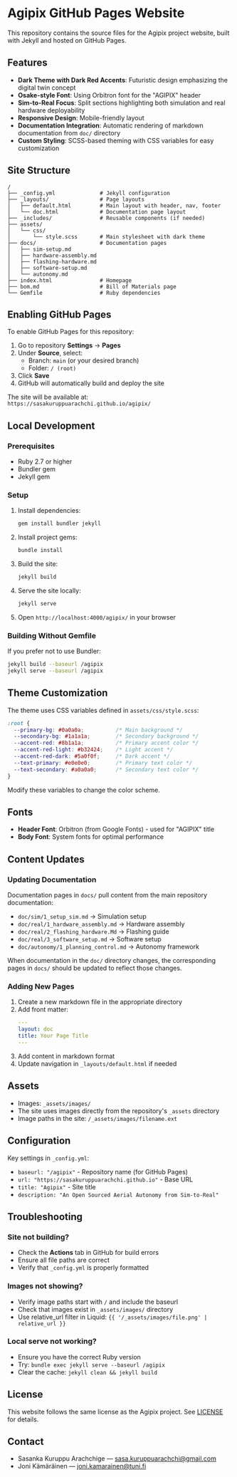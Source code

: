 # Agipix GitHub Pages Website

This repository contains the source files for the Agipix project website, built with Jekyll and hosted on GitHub Pages.

## Features

- **Dark Theme with Dark Red Accents**: Futuristic design emphasizing the digital twin concept
- **Osake-style Font**: Using Orbitron font for the "AGIPIX" header
- **Sim-to-Real Focus**: Split sections highlighting both simulation and real hardware deployability
- **Responsive Design**: Mobile-friendly layout
- **Documentation Integration**: Automatic rendering of markdown documentation from `doc/` directory
- **Custom Styling**: SCSS-based theming with CSS variables for easy customization

## Site Structure

```
/
├── _config.yml              # Jekyll configuration
├── _layouts/                # Page layouts
│   ├── default.html         # Main layout with header, nav, footer
│   └── doc.html             # Documentation page layout
├── _includes/               # Reusable components (if needed)
├── assets/
│   └── css/
│       └── style.scss       # Main stylesheet with dark theme
├── docs/                    # Documentation pages
│   ├── sim-setup.md
│   ├── hardware-assembly.md
│   ├── flashing-hardware.md
│   ├── software-setup.md
│   └── autonomy.md
├── index.html               # Homepage
├── bom.md                   # Bill of Materials page
└── Gemfile                  # Ruby dependencies
```

## Enabling GitHub Pages

To enable GitHub Pages for this repository:

1. Go to repository **Settings** → **Pages**
2. Under **Source**, select:
   - Branch: `main` (or your desired branch)
   - Folder: `/ (root)`
3. Click **Save**
4. GitHub will automatically build and deploy the site

The site will be available at: `https://sasakuruppuarachchi.github.io/agipix/`

## Local Development

### Prerequisites

- Ruby 2.7 or higher
- Bundler gem
- Jekyll gem

### Setup

1. Install dependencies:
   ```bash
   gem install bundler jekyll
   ```

2. Install project gems:
   ```bash
   bundle install
   ```

3. Build the site:
   ```bash
   jekyll build
   ```

4. Serve the site locally:
   ```bash
   jekyll serve
   ```

5. Open `http://localhost:4000/agipix/` in your browser

### Building Without Gemfile

If you prefer not to use Bundler:

```bash
jekyll build --baseurl /agipix
jekyll serve --baseurl /agipix
```

## Theme Customization

The theme uses CSS variables defined in `assets/css/style.scss`:

```scss
:root {
  --primary-bg: #0a0a0a;          /* Main background */
  --secondary-bg: #1a1a1a;        /* Secondary background */
  --accent-red: #8b1a1a;          /* Primary accent color */
  --accent-red-light: #b32424;    /* Light accent */
  --accent-red-dark: #5a0f0f;     /* Dark accent */
  --text-primary: #e0e0e0;        /* Primary text color */
  --text-secondary: #a0a0a0;      /* Secondary text color */
}
```

Modify these variables to change the color scheme.

## Fonts

- **Header Font**: Orbitron (from Google Fonts) - used for "AGIPIX" title
- **Body Font**: System fonts for optimal performance

## Content Updates

### Updating Documentation

Documentation pages in `docs/` pull content from the main repository documentation:
- `doc/sim/1_setup_sim.md` → Simulation setup
- `doc/real/1_hardware_assembly.md` → Hardware assembly
- `doc/real/2_flashing_hardware.Md` → Flashing guide
- `doc/real/3_software_setup.md` → Software setup
- `doc/autonomy/1_planning_control.md` → Autonomy framework

When documentation in the `doc/` directory changes, the corresponding pages in `docs/` should be updated to reflect those changes.

### Adding New Pages

1. Create a new markdown file in the appropriate directory
2. Add front matter:
   ```yaml
   ---
   layout: doc
   title: Your Page Title
   ---
   ```
3. Add content in markdown format
4. Update navigation in `_layouts/default.html` if needed

## Assets

- Images: `_assets/images/`
- The site uses images directly from the repository's `_assets` directory
- Image paths in the site: `/_assets/images/filename.ext`

## Configuration

Key settings in `_config.yml`:

- `baseurl: "/agipix"` - Repository name (for GitHub Pages)
- `url: "https://sasakuruppuarachchi.github.io"` - Base URL
- `title: "Agipix"` - Site title
- `description: "An Open Sourced Aerial Autonomy from Sim-to-Real"`

## Troubleshooting

### Site not building?

- Check the **Actions** tab in GitHub for build errors
- Ensure all file paths are correct
- Verify that `_config.yml` is properly formatted

### Images not showing?

- Verify image paths start with `/` and include the baseurl
- Check that images exist in `_assets/images/` directory
- Use relative_url filter in Liquid: `{{ '/_assets/images/file.png' | relative_url }}`

### Local serve not working?

- Ensure you have the correct Ruby version
- Try: `bundle exec jekyll serve --baseurl /agipix`
- Clear the cache: `jekyll clean && jekyll build`

## License

This website follows the same license as the Agipix project. See [LICENSE](LICENSE) for details.

## Contact

- Sasanka Kuruppu Arachchige — sasa.kuruppuarachchi@gmail.com
- Joni Kämäräinen — joni.kamarainen@tuni.fi
